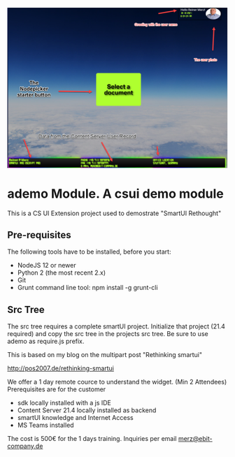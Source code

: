 ![decpad](stage1%20overview.png)
# ademo Module. A csui demo module

This is a CS UI Extension project used to demostrate "SmartUI Rethought"

## Pre-requisites

The following tools have to be installed, before you start:

* NodeJS 12 or newer
* Python 2 (the most recent 2.x)
* Git
* Grunt command line tool:
    npm install -g grunt-cli

## Src Tree
The src tree requires a complete smartUI project. Initialize that project (21.4 required) and copy the src tree
in the projects src tree. Be sure to use ademo as require.js prefix.

This is based on my blog on the multipart post "Rethinking smartui"

http://pos2007.de/rethinking-smartui


We offer a 1 day remote cource to understand the widget. (Min 2 Attendees)
Prerequisites are for the customer
- sdk locally installed with a js IDE
- Content Server 21.4 locally installed as backend
- smartUI knowledge and Internet Access
- MS Teams installed

The cost is 500€ for the 1 days training.
Inquiries per email merz@ebit-company.de


